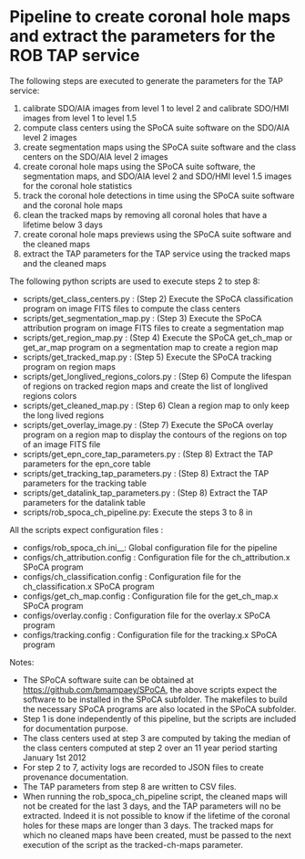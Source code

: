 # Pipeline to create coronal hole maps and extract the parameters for the ROB TAP service

The following steps are executed to generate the parameters for the TAP service:
 1. calibrate SDO/AIA images from level 1 to level 2 and calibrate SDO/HMI images from level 1 to level 1.5
 2. compute class centers using the SPoCA suite software on the SDO/AIA level 2 images
 3. create segmentation maps using the SPoCA suite software and the class centers on the SDO/AIA level 2 images
 4. create coronal hole maps using the SPoCA suite software, the segmentation maps, and SDO/AIA level 2 and SDO/HMI level 1.5 images for the coronal hole statistics
 5. track the coronal hole detections in time using the SPoCA suite software and the coronal hole maps
 6. clean the tracked maps by removing all coronal holes that have a lifetime below 3 days
 7. create coronal hole maps previews using the SPoCA suite software and the cleaned maps
 8. extract the TAP parameters for the TAP service using the tracked maps and the cleaned maps

The following python scripts are used to execute steps 2 to step 8:
 * scripts/get_class_centers.py : (Step 2) Execute the SPoCA classification program on image FITS files to compute the class centers
 * scripts/get_segmentation_map.py : (Step 3) Execute the SPoCA attribution program on image FITS files to create a segmentation map
 * scripts/get_region_map.py : (Step 4) Execute the SPoCA get_ch_map or get_ar_map program on a segmentation map to create a region map
 * scripts/get_tracked_map.py : (Step 5) Execute the SPoCA tracking program on region maps
 * scripts/get_longlived_regions_colors.py : (Step 6) Compute the lifespan of regions on tracked region maps and create the list of longlived regions colors
 * scripts/get_cleaned_map.py : (Step 6) Clean a region map to only keep the long lived regions
 * scripts/get_overlay_image.py : (Step 7) Execute the SPoCA overlay program on a region map to display the contours of the regions on top of an image FITS file
 * scripts/get_epn_core_tap_parameters.py : (Step 8) Extract the TAP parameters for the epn_core table
 * scripts/get_tracking_tap_parameters.py : (Step 8) Extract the TAP parameters for the tracking table
 * scripts/get_datalink_tap_parameters.py : (Step 8) Extract the TAP parameters for the datalink table
 * scripts/rob_spoca_ch_pipeline.py: Execute the steps 3 to 8 in

All the scripts expect configuration files :
 * configs/rob_spoca_ch.ini__: Global configuration file for the pipeline
 * configs/ch_attribution.config : Configuration file for the ch_attribution.x SPoCA program
 * configs/ch_classification.config : Configuration file for the ch_classification.x SPoCA program
 * configs/get_ch_map.config : Configuration file for the get_ch_map.x SPoCA program
 * configs/overlay.config : Configuration file for the overlay.x SPoCA program
 * configs/tracking.config : Configuration file for the tracking.x SPoCA program

Notes:
 * The SPoCA software suite can be obtained at https://github.com/bmampaey/SPoCA, the above scripts expect the software to be installed in the SPoCA subfolder. The makefiles to build the necessary SPoCA programs are also located in the SPoCA subfolder.
 * Step 1 is done independently of this pipeline, but the scripts are included for documentation purpose.
 * The class centers used at step 3 are computed by taking the median of the class centers computed at step 2 over an 11 year period starting January 1st 2012
 * For step 2 to 7, activity logs are recorded to JSON files to create provenance documentation.
 * The TAP parameters from step 8 are written to CSV files.
 * When running the rob_spoca_ch_pipeline script, the cleaned maps will not be created for the last 3 days, and the TAP parameters will no be extracted. Indeed it is not possible to know if the lifetime of the coronal holes for these maps are longer than 3 days. The tracked maps for which no cleaned maps have been created, must be passed to the next execution of the script as the tracked-ch-maps parameter.
